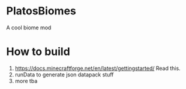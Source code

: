 # PlatosBiomes
A cool biome mod

# How to build
1. https://docs.minecraftforge.net/en/latest/gettingstarted/ Read this.
2. runData to generate json datapack stuff
3. more tba
